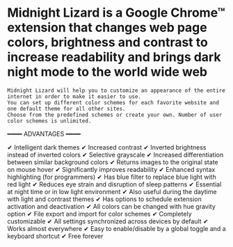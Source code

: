 # Midnight Lizard is a Google Chrome™ extension that changes web page colors, brightness and contrast to increase readability and brings dark night mode to the world wide web

    Midnight Lizard will help you to customize an appearance of the entire internet in order to make it easier to use.
    You can set up different color schemes for each favorite website and one default theme for all other sites.
    Choose from the predefined schemes or create your own. Number of user color schemes is unlimited.

━━━━ ADVANTAGES ━━━━

  ✔ Intelligent dark themes
  ✔ Increased contrast
  ✔ Inverted brightness instead of inverted colors
  ✔ Selective grayscale
  ✔ Increased differentiation between similar background colors
  ✔ Returns images to the original state on mouse hover
  ✔ Significantly improves readability
  ✔ Enhanced syntax highlighting (for programmers)
  ✔ Has blue filter to replace blue light with red light
  ✔ Reduces eye strain and disruption of sleep patterns
  ✔ Essential at night time or in low light environment
  ✔ Also useful during the daytime with light and contrast themes
  ✔ Has options to schedule extension activation and deactivation
  ✔ All colors can be changed with hue gravity option
  ✔ File export and import for color schemes
  ✔ Completely customizable
  ✔ All settings synchronized across devices by default
  ✔ Works almost everywhere
  ✔ Easy to enable/disable by a global toggle and a keyboard shortcut
  ✔ Free forever